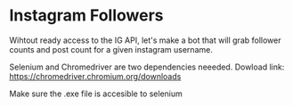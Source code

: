 # Instagram Followers
Wihtout ready access to the IG API, let's make a bot that will grab follower counts and 
post count for a given instagram username. 

Selenium and Chromedriver are two dependencies neeeded. 
Dowload link: https://chromedriver.chromium.org/downloads 

Make sure the .exe file is accesible to selenium
